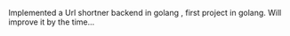 Implemented a Url shortner backend in golang , first project in golang.
Will improve it by the time...
